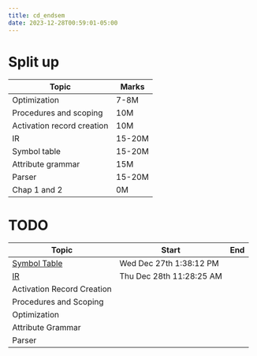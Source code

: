 ```yaml
---
title: cd_endsem
date: 2023-12-28T00:59:01-05:00
---
```


# Split up
| Topic                      | Marks  |
| -------------------------- | ------ |
| Optimization               | 7-8M   |
| Procedures and scoping     | 10M    |
| Activation record creation | 10M    |
| IR                         | 15-20M |
| Symbol table               | 15-20M |
| Attribute grammar          | 15M    |
| Parser                     | 15-20M |
| Chap 1 and 2               | 0M     |

# TODO
| Topic                                                | Start                    | End |
| ---------------------------------------------------- | ------------------------ | --- |
| [ Symbol Table](20231128085907-symbol-table.md)      | Wed Dec 27th 1:38:12 PM  |     |
| [ IR](20231106091245-intermediate-representation.md) | Thu Dec 28th 11:28:25 AM |     |
| Activation Record Creation                           |                          |     |
| Procedures and Scoping                               |                          |     |
| Optimization                                         |                          |     |
| Attribute Grammar                                    |                          |     |
| Parser                                               |                          |     |